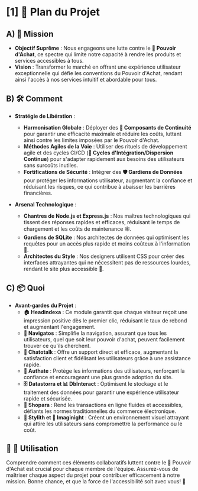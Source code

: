 # [1] 🌟 Plan du Projet

## A) 🎯 Mission
- **Objectif Suprême** : Nous engageons une lutte contre le **🚫 Pouvoir d'Achat**, ce spectre qui limite notre capacité à rendre les produits et services accessibles à tous.
- **Vision** : Transformer le marché en offrant une expérience utilisateur exceptionnelle qui défie les conventions du Pouvoir d'Achat, rendant ainsi l'accès à nos services intuitif et abordable pour tous.

## B) 🛠 Comment
- **Stratégie de Libération** :
  - **Harmonisation Globale** : Déployer des **🔄 Composants de Continuité** pour garantir une efficacité maximale et réduire les coûts, luttant ainsi contre les limites imposées par le Pouvoir d'Achat.
  - **Méthodes Agiles de la Voie** : Utiliser des rituels de développement agile et des cycles CI/CD (**🔄 Cycles d'Intégration/Dispersion Continue**) pour s'adapter rapidement aux besoins des utilisateurs sans surcoûts inutiles.
  - **Fortifications de Sécurité** : Intégrer des **🛡 Gardiens de Données** pour protéger les informations utilisateur, augmentant la confiance et réduisant les risques, ce qui contribue à abaisser les barrières financières.

- **Arsenal Technologique** :
  - **Chantres de Node.js et Express.js** : Nos maîtres technologiques qui tissent des réponses rapides et efficaces, réduisant le temps de chargement et les coûts de maintenance 🕸️.
  - **Gardiens de SQLite** : Nos architectes de données qui optimisent les requêtes pour un accès plus rapide et moins coûteux à l'information 💾.
  - **Architectes du Style** : Nos designers utilisent CSS pour créer des interfaces attrayantes qui ne nécessitent pas de ressources lourdes, rendant le site plus accessible 🎨.

## C) 📦 Quoi
- **Avant-gardes du Projet** :
  - **🏠 Headindexa** : Ce module garantit que chaque visiteur reçoit une impression positive dès le premier clic, réduisant le taux de rebond et augmentant l'engagement.
  - **🧭 Navigatos** : Simplifie la navigation, assurant que tous les utilisateurs, quel que soit leur pouvoir d'achat, peuvent facilement trouver ce qu'ils cherchent.
  - **💬 Chatotalk** : Offre un support direct et efficace, augmentant la satisfaction client et fidélisant les utilisateurs grâce à une assistance rapide.
  - **🔐 Authate** : Protège les informations des utilisateurs, renforçant la confiance et encourageant une plus grande adoption du site.
  - **🗄️ Datastorra et 📊 DbInteract** : Optimisent le stockage et le traitement des données pour garantir une expérience utilisateur rapide et sécurisée.
  - **🛒 Shopara** : Rend les transactions en ligne fluides et accessibles, défiants les normes traditionnelles du commerce électronique.
  - **🎨 Stylith et 🌌 Imaginight** : Créent un environnement visuel attrayant qui attire les utilisateurs sans compromettre la performance ou le coût.

## 🔄 🎢 Utilisation
Comprendre comment ces éléments collaboratifs luttent contre le 🚫 Pouvoir d'Achat est crucial pour chaque membre de l'équipe. Assurez-vous de maîtriser chaque aspect du projet pour contribuer efficacement à notre mission. Bonne chance, et que la force de l'accessibilité soit avec vous! 💪
